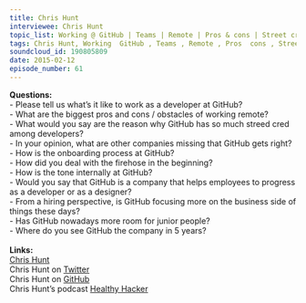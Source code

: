 ```yaml
--- 
title: Chris Hunt
interviewee: Chris Hunt
topic_list: Working @ GitHub | Teams | Remote | Pros & cons | Street cred | Managers | Conflicts | Trust | Complicated money | Onboarding | Firehose start | Internal networks | Company benefits | Junior people | Internships | Future
tags: Chris Hunt, Working  GitHub , Teams , Remote , Pros  cons , Street cred , Managers , Conflicts , Trust , Complicated money , Onboarding , Firehose start , Internal networks , Company benefits , Junior people , Internships , Future
soundcloud_id: 190805809
date: 2015-02-12
episode_number: 61
---
```

 
<p class="show_notes_display"><b>Questions:</b><br>- Please tell us what’s it like to work as a developer at GitHub?<br>- What are the biggest pros and cons / obstacles of working remote?<br>- What would you say are the reason why GitHub has so much streed cred among developers?<br>- In your opinion, what are other companies missing that GitHub gets right?<br>- How is the onboarding process at GitHub?<br>- How did you deal with the firehose in the beginning?<br>- How is the tone internally at GitHub?<br>- Would you say that GitHub is a company that helps employees to progress as a developer or as a designer?<br>- From a hiring perspective, is GitHub focusing more on the business side of things these days?<br>- Has GitHub nowadays more room for junior people?<br>- Where do you see GitHub the company in 5 years?<br><br><b>Links:</b><br><a rel="nofollow" target="_blank" href="http://www.chrishunt.co/">Chris Hunt</a><br>Chris Hunt on <a rel="nofollow" target="_blank" href="https://twitter.com/chrishunt">Twitter</a><br>Chris Hunt on <a rel="nofollow" target="_blank" href="https://github.com/chrishunt">GitHub</a><br>Chris Hunt’s podcast <a rel="nofollow" target="_blank" href="http://www.healthyhacker.com/">Healthy Hacker</a><br><br></p>
